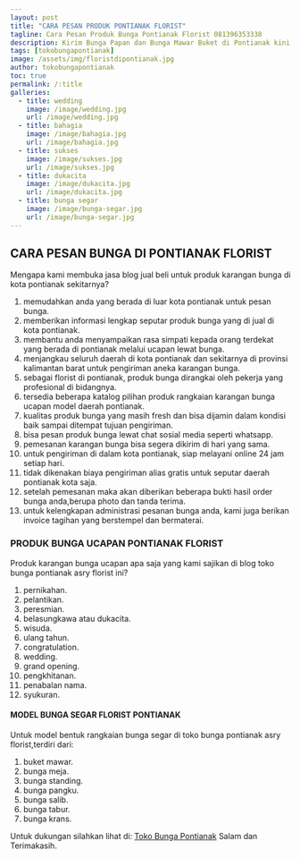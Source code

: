 ```yaml
---
layout: post
title: "CARA PESAN PRODUK PONTIANAK FLORIST"
tagline: Cara Pesan Produk Bunga Pontianak Florist 081396353338
description: Kirim Bunga Papan dan Bunga Mawar Buket di Pontianak kini semakin mudah dan simpel karena hadirnya salah satu florist di pontianak terbaik.
tags: [tokobungapontianak]
image: /assets/img/floristdipontianak.jpg
author: tokobungapontianak
toc: true
permalink: /:title
galleries:
  - title: wedding
    image: /image/wedding.jpg
    url: /image/wedding.jpg
  - title: bahagia
    image: /image/bahagia.jpg
    url: /image/bahagia.jpg
  - title: sukses
    image: /image/sukses.jpg
    url: /image/sukses.jpg
  - title: dukacita
    image: /image/dukacita.jpg
    url: /image/dukacita.jpg
  - title: bunga segar
    image: /image/bunga-segar.jpg
    url: /image/bunga-segar.jpg
---
```


## CARA PESAN BUNGA DI PONTIANAK FLORIST
Mengapa kami membuka jasa blog jual beli untuk produk karangan bunga di kota pontianak sekitarnya?
1. memudahkan anda yang berada di luar kota pontianak untuk pesan bunga.
2. memberikan informasi lengkap seputar produk bunga yang di jual di kota pontianak.
3. membantu anda menyampaikan rasa simpati kepada orang terdekat yang berada di pontianak melalui ucapan lewat bunga.
4. menjangkau seluruh daerah di kota pontianak dan sekitarnya di provinsi kalimantan barat untuk pengiriman aneka karangan bunga.
5. sebagai florist di pontianak, produk bunga dirangkai oleh pekerja yang profesional di bidangnya.
6. tersedia beberapa katalog pilihan produk rangkaian karangan bunga ucapan model daerah pontianak.
7. kualitas produk bunga yang masih fresh dan bisa dijamin dalam kondisi baik sampai ditempat tujuan pengiriman.
8. bisa pesan produk bunga lewat chat sosial media seperti whatsapp.
9. pemesanan karangan bunga bisa segera dikirim di hari yang sama.
10. untuk pengiriman di dalam kota pontianak, siap melayani online 24 jam setiap hari.
11. tidak dikenakan biaya pengiriman alias gratis untuk seputar daerah pontianak kota saja.
12. setelah pemesanan maka akan diberikan beberapa bukti hasil order bunga anda,berupa photo dan tanda terima.
13. untuk kelengkapan administrasi pesanan bunga anda, kami juga berikan invoice tagihan yang berstempel dan bermaterai.

### PRODUK BUNGA UCAPAN PONTIANAK FLORIST
Produk karangan bunga ucapan apa saja yang kami sajikan di blog toko bunga pontianak asry florist ini?
1. pernikahan.
2. pelantikan.
3. peresmian.
4. belasungkawa atau dukacita.
5. wisuda.
6. ulang tahun.
7. congratulation.
8. wedding.
9. grand opening.
10. pengkhitanan.
11. penabalan nama.
12. syukuran.

#### MODEL BUNGA SEGAR FLORIST PONTIANAK
Untuk model bentuk rangkaian bunga segar di toko bunga pontianak asry florist,terdiri dari:
1. buket mawar.
2. bunga meja.
3. bunga standing.
4. bunga pangku.
5. bunga salib.
6. bunga tabur.
7. bunga krans.

Untuk dukungan silahkan lihat di:
[Toko Bunga Pontianak](https://www.bungabuket.com/blog/)
Salam dan Terimakasih.
